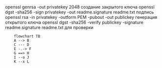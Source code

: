 openssl genrsa -out privatekey 2048                                             создание закрытого ключа
openssl dgst -sha256 -sign privatekey -out readme.signature readme.txt          подпись
openssl rsa -in privatekey -outform PEM -pubout -out publickey                  генерация открытого ключа
openssl dgst -sha256 -verify publickey -signature readme.signature readme.txt   для проверки


```mermaid
    flowchart TB
    А --> B
    C --- D
    E -.-> F
    G ==> H
    I --o J
    K --x L

```